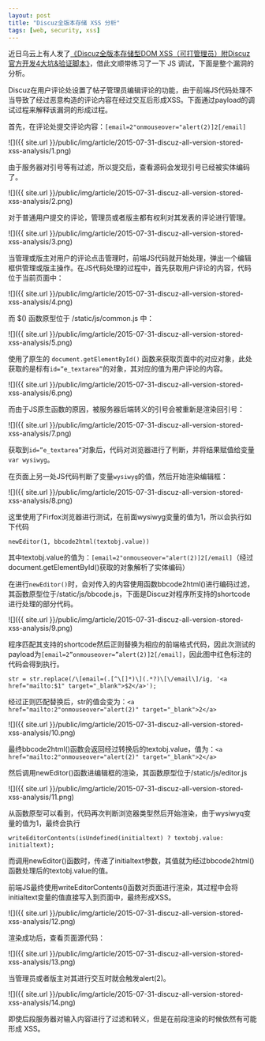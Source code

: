 ```yaml
---
layout: post
title: "Discuz全版本存储 XSS 分析"
tags: [web, security, xss]
---
```



近日乌云上有人发了[《Discuz全版本存储型DOM XSS（可打管理员）附Discuz官方开发4大坑&验证脚本》](http://wooyun.org/bugs/wooyun-2010-099979)，借此文顺带练习了一下 JS 调试，下面是整个漏洞的分析。

Discuz在用户评论处设置了帖子管理员编辑评论的功能，由于前端JS代码处理不当导致了经过恶意构造的评论内容在经过交互后形成XSS。下面通过payload的调试过程来解释该漏洞的形成过程。

首先，在评论处提交评论内容：`[email=2"onmouseover="alert(2)]2[/email]`

![]({{ site.url }}/public/img/article/2015-07-31-discuz-all-version-stored-xss-analysis/1.png)

由于服务器对引号等有过滤，所以提交后，查看源码会发现引号已经被实体编码了。

![]({{ site.url }}/public/img/article/2015-07-31-discuz-all-version-stored-xss-analysis/2.png)

对于普通用户提交的评论，管理员或者版主都有权利对其发表的评论进行管理。

![]({{ site.url }}/public/img/article/2015-07-31-discuz-all-version-stored-xss-analysis/3.png)

当管理或版主对用户的评论点击管理时，前端JS代码就开始处理，弹出一个编辑框供管理或版主操作。在JS代码处理的过程中，首先获取用户评论的内容，代码位于当前页面中：

![]({{ site.url }}/public/img/article/2015-07-31-discuz-all-version-stored-xss-analysis/4.png)

而 $() 函数原型位于 /static/js/common.js 中：

![]({{ site.url }}/public/img/article/2015-07-31-discuz-all-version-stored-xss-analysis/5.png)

使用了原生的 `document.getElementById()` 函数来获取页面中的对应对象，此处获取的是标有`id=”e_textarea”`的对象，其对应的值为用户评论的内容。

![]({{ site.url }}/public/img/article/2015-07-31-discuz-all-version-stored-xss-analysis/6.png)

而由于JS原生函数的原因，被服务器后端转义的引号会被重新是渲染回引号：

![]({{ site.url }}/public/img/article/2015-07-31-discuz-all-version-stored-xss-analysis/7.png)

获取到`id=”e_textarea”`对象后，代码对浏览器进行了判断，并将结果赋值给变量 `var wysiwyg`。

在页面上另一处JS代码判断了变量`wysiwyg`的值，然后开始渲染编辑框：
	
![]({{ site.url }}/public/img/article/2015-07-31-discuz-all-version-stored-xss-analysis/8.png)

这里使用了Firfox浏览器进行测试，在前面wysiwyg变量的值为1，所以会执行如下代码

	newEditor(1, bbcode2html(textobj.value))
	
其中textobj.value的值为：`[email=2"onmouseover="alert(2)]2[/email]`（经过document.getElementById()获取的对象解析了实体编码）

在进行`newEditor()`时，会对传入的内容使用函数bbcode2html()进行编码过滤，其函数原型位于/static/js/bbcode.js，下面是Discuz对程序所支持的shortcode进行处理的部分代码。

![]({{ site.url }}/public/img/article/2015-07-31-discuz-all-version-stored-xss-analysis/9.png)

程序匹配其支持的shortcode然后正则替换为相应的前端格式代码，因此次测试的payload为`[email=2”onmouseover=”alert(2)]2[/email]`，因此图中红色标注的代码会得到执行。

	str = str.replace(/\[email=(.[^\[]*)\](.*?)\[\/email\]/ig, '<a href="mailto:$1" target="_blank">$2</a>');
	
经过正则匹配替换后，str的值会变为：`<a href="mailto:2"onmouseover="alert(2)" target="_blank">2</a>`

![]({{ site.url }}/public/img/article/2015-07-31-discuz-all-version-stored-xss-analysis/10.png)

最终bbcode2html()函数会返回经过转换后的textobj.value，值为：`<a href="mailto:2"onmouseover="alert(2)" target="_blank">2</a>`

然后调用newEditor()函数进编辑框的渲染，其函数原型位于/static/js/editor.js

![]({{ site.url }}/public/img/article/2015-07-31-discuz-all-version-stored-xss-analysis/11.png)

从函数原型可以看到，代码再次判断浏览器类型然后开始渲染，由于wysiwyq变量的值为1，最终会执行

	writeEditorContents(isUndefined(initialtext) ? textobj.value: initialtext);

而调用newEditor()函数时，传递了initialtext参数，其值就为经过bbcode2html()函数处理后的textobj.value的值。
	
前端JS最终使用writeEditorContents()函数对页面进行渲染，其过程中会将initialtext变量的值直接写入到页面中，最终形成XSS。

![]({{ site.url }}/public/img/article/2015-07-31-discuz-all-version-stored-xss-analysis/12.png)

渲染成功后，查看页面源代码：

![]({{ site.url }}/public/img/article/2015-07-31-discuz-all-version-stored-xss-analysis/13.png)

当管理员或者版主对其进行交互时就会触发alert(2)。

![]({{ site.url }}/public/img/article/2015-07-31-discuz-all-version-stored-xss-analysis/14.png)

即使后段服务器对输入内容进行了过滤和转义，但是在前段渲染的时候依然有可能形成 XSS。
